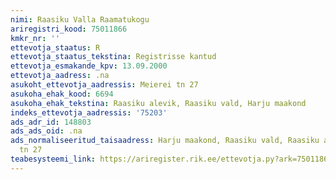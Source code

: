 ```yaml
---
nimi: Raasiku Valla Raamatukogu
ariregistri_kood: 75011866
kmkr_nr: ''
ettevotja_staatus: R
ettevotja_staatus_tekstina: Registrisse kantud
ettevotja_esmakande_kpv: 13.09.2000
ettevotja_aadress: .na
asukoht_ettevotja_aadressis: Meierei tn 27
asukoha_ehak_kood: 6694
asukoha_ehak_tekstina: Raasiku alevik, Raasiku vald, Harju maakond
indeks_ettevotja_aadressis: '75203'
ads_adr_id: 148803
ads_ads_oid: .na
ads_normaliseeritud_taisaadress: Harju maakond, Raasiku vald, Raasiku alevik, Meierei
  tn 27
teabesysteemi_link: https://ariregister.rik.ee/ettevotja.py?ark=75011866&ref=rekvisiidid
---
```

